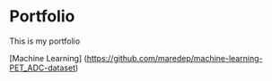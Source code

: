 # Portfolio
This is my portfolio

[Machine Learning]
(https://github.com/maredep/machine-learning-PET_ADC-dataset)
